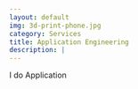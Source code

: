 ```yaml
---
layout: default
img: 3d-print-phone.jpg
category: Services
title: Application Engineering
description: |
---
```

I do Application
